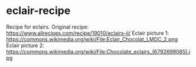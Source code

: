 # eclair-recipe
Recipe for eclairs.
Original recipe: https://www.allrecipes.com/recipe/19010/eclairs-ii/
Eclair picture 1: https://commons.wikimedia.org/wiki/File:Eclair_Chocolat_LMDC_2.png
Eclair picture 2: https://commons.wikimedia.org/wiki/File:Chocolate_eclairs_(6792699085).jpg
